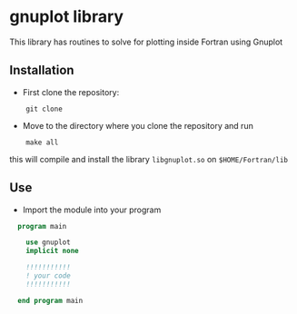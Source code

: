# gnuplot library

This library has routines to solve for plotting inside Fortran using Gnuplot


## Installation

- First clone the repository:

```
	git clone
```

- Move to the directory where you clone the repository and run
```
	make all
```
this will compile and install the library `libgnuplot.so` on `$HOME/Fortran/lib`


## Use

- Import the module into your program
```fortran
  program main

    use gnuplot
    implicit none

    !!!!!!!!!!!
    ! your code
    !!!!!!!!!!!

  end program main
```